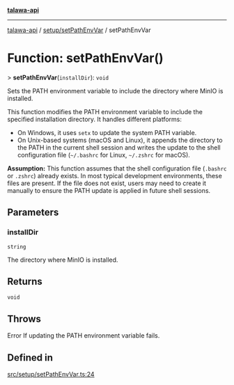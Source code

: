 [**talawa-api**](../../../README.md)

***

[talawa-api](../../../modules.md) / [setup/setPathEnvVar](../README.md) / setPathEnvVar

# Function: setPathEnvVar()

\> **setPathEnvVar**(`installDir`): `void`

Sets the PATH environment variable to include the directory where MinIO is installed.

This function modifies the PATH environment variable to include the specified installation directory.
It handles different platforms:
- On Windows, it uses `setx` to update the system PATH variable.
- On Unix-based systems (macOS and Linux), it appends the directory to the PATH in the current shell session
  and writes the update to the shell configuration file (`~/.bashrc` for Linux, `~/.zshrc` for macOS).

**Assumption:**
This function assumes that the shell configuration file (`.bashrc` or `.zshrc`) already exists. In most typical
development environments, these files are present. If the file does not exist, users may need to create it manually
to ensure the PATH update is applied in future shell sessions.

## Parameters

### installDir

`string`

The directory where MinIO is installed.

## Returns

`void`

## Throws

Error If updating the PATH environment variable fails.

## Defined in

[src/setup/setPathEnvVar.ts:24](https://github.com/PalisadoesFoundation/talawa-api/blob/5c5b29a0ea487bda8306089fe128f43f3be29f94/src/setup/setPathEnvVar.ts#L24)
